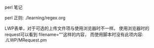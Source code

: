 perl 笔记

perl 正则: ./learning/regex.org

LWP表单，对于可选的上传文件项与使用浏览器时不一样。
使用浏览器时的request可以看到 filename=""这样的内容，
而使用脚本时没有此项内容: ./LWP/MRequest.pm
